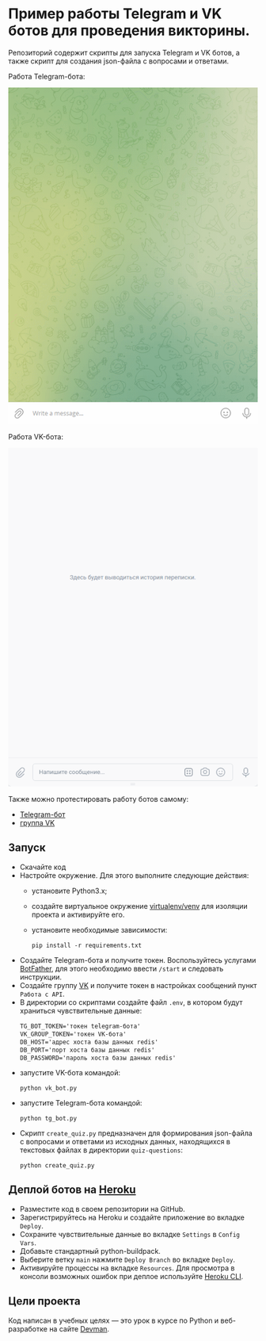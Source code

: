 # Пример работы Telegram и VK ботов для проведения викторины.

Репозиторий содержит скрипты для запуска Telegram и VK ботов, а также скрипт для создания json-файла с вопросами и ответами.

Работа Telegram-бота:

![](screencasts/tg_bot.gif)

Работа VK-бота:

![](screencasts/vk-bot.gif)

Также можно протестировать работу ботов самому: 
  - [Telegram-бот](https://t.me/AgileMenuBot)
  - [группа VK](https://vk.com/public210058270)

## Запуск

- Скачайте код
- Настройте окружение. Для этого выполните следующие действия:
  - установите Python3.x;
  - создайте виртуальное окружение [virtualenv/venv](https://docs.python.org/3/library/venv.html) для изоляции проекта и активируйте его.
  - установите необходимые зависимости:

    ```
    pip install -r requirements.txt
    ```
- Создайте Telegram-бота и получите токен. Воспользуйтесь услугами [BotFather](https://telegram.me/BotFather), для этого необходимо ввести `/start` и следовать инструкции.
- Создайте группу [VK](https://vk.com/) и получите токен в настройках cообщений пункт `Работа с API`.
- В директории со скриптами создайте файл `.env`, в котором будут храниться чувствительные данные:
    ```
    TG_BOT_TOKEN='токен telegram-бота'
    VK_GROUP_TOKEN='токен VK-бота'
    DB_HOST='адрес хоста базы данных redis'
    DB_PORT='порт хоста базы данных redis'
    DB_PASSWORD='пароль хоста базы данных redis'
    ```
- запустите VK-бота командой:
    ```
    python vk_bot.py
    ```
- запустите  Telegram-бота командой:
    ```
    python tg_bot.py
    ```
- Скрипт `create_quiz.py` предназначен для формирования json-файла с вопросами и ответами из исходных данных, находящихся в    текстовых файлах в директории `quiz-questions`:
    ```
    python create_quiz.py
    ```

## Деплой ботов на [Heroku](https://id.heroku.com/login)

- Разместите код в своем репозитории на GitHub.
- Зарегистрируйтесь на Heroku и создайте приложение во вкладке `Deploy`.
- Сохраните чувствительные данные во вкладке `Settings` в `Config Vars`.
- Добавьте стандартный python-buildpack.
- Выберите ветку `main` нажмите `Deploy Branch` во вкладке `Deploy`.
- Активируйте процессы на вкладке `Resources`.
Для просмотра в консоли возможных ошибок при деплое используйте [Heroku CLI](https://devcenter.heroku.com/articles/heroku-cli#download-and-install).

## Цели проекта
Код написан в учебных целях — это урок в курсе по Python и веб-разработке на сайте [Devman](https://dvmn.org).